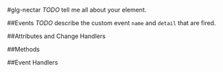 #glg-nectar
*TODO* tell me all about your element.




##Events
*TODO* describe the custom event `name` and `detail` that are fired.

##Attributes and Change Handlers

##Methods

##Event Handlers





























